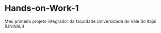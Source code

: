 # Hands-on-Work-1
Meu primeiro projeto integrador da faculdade Universidade do Vale do Itajai (UNIVALI)
